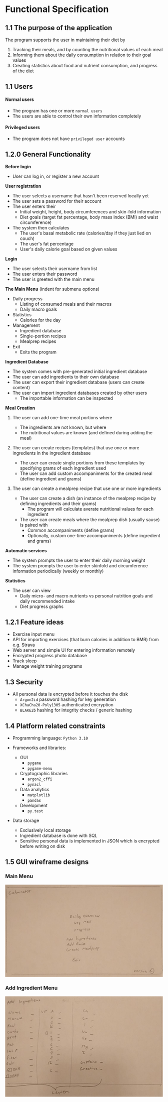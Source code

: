 Functional Specification
===

## 1.1 The purpose of the application

The program supports the user in maintaining their diet by
  1. Tracking their meals, and by counting the nutritional values of each meal
  2. Informing them about the daily consumption in relation to their goal values
  3. Creating statistics about food and nutrient consumption, and progress of the diet


## 1.1 Users

#### Normal users
  * The program has one or more `normal users`
  * The users are able to control their own information completely

#### Privileged users
  * The program does not have `privileged user` accounts


## 1.2.0 General Functionality

**Before login**
  * User can log in, or register a new account


**User registration**
  * The user selects a username that hasn't been reserved locally yet
  * The user sets a password for their account
  * The user enters their 
    * Initial weight, height, body circumferences and skin-fold information
    * Diet goals (target fat percentage, body mass index (BMI) and waist circumference)
  * The system then calculates
    * The user's basal metabolic rate (calories/day if they just lied on couch)
    * The user's fat percentage
    * User's daily calorie goal based on given values


**Login**
  * The user selects their username from list
  * The user enters their password
  * The user is greeted with the main menu


**The Main Menu** (indent for submenu options)
  * Daily progress
    * Listing of consumed meals and their macros
    * Daily macro goals
  * Statistics
    * Calories for the day
  * Management
    * Ingredient database
    * Single-portion recipes
    * Mealprep recipes
  * Exit
    * Exits the program


**Ingredient Database**
  * The system comes with pre-generated initial ingredient database
  * The user can add ingredients to their own database
  * The user can export their ingredient database (users can create content)
  * The user can import ingredient databases created by other users
    * The importable information can be inspected


**Meal Creation**

1. The user can add one-time meal portions where 
   * The ingredients are not known, but where
    * The nutritional values are known (and defined during adding the meal)


2. The user can create recipes (templates) that use one or more ingredients in the ingredient database
   * The user can create single portions from these templates by specifying grams of each ingredient used
   * The user can add custom accompaniments for the created meal (define ingredient and grams)


3. The user can create a mealprep recipe that use one or more ingredients
   * The user can create a dish (an instance of the mealprep recipe by defining ingredients and their grams)
       * The program will calculate averate nutritional values for each ingredient
   * The user can create meals where the mealprep dish (usually sause) is paired with 
       * Common accompaniments (define grams)
       * Optionally, custom one-time accompaniments (define ingredient and grams)


**Automatic services**
  * The system prompts the user to enter their daily morning weight
  * The system prompts the user to enter skinfold and circumference information periodically (weekly or monthly)


**Statistics**
  * The user can view
    * Daily micro- and macro nutrients vs personal nutrition goals and daily recommended intake
    * Diet progress graphs


## 1.2.1 Feature ideas

* Exercise input menu
* API for importing exercises (that burn calories in addition to BMR) from e.g. Strava
* Web server and simple UI for entering information remotely
* Encrypted progress photo database
* Track sleep
* Manage weight training programs


## 1.3 Security

* All personal data is encrypted before it touches the disk
  * `Argon2id` password hashing for key generation
  * `XChaCha20-Poly1305` authenticated encryption
  * `BLAKE2b` hashing for integrity checks / generic hashing


## 1.4 Platform related constraints

* Programming language: `Python 3.10`
* Frameworks and libraries:
  * GUI
    * `pygame`
    * `pygame-menu`
  * Cryptographic libraries
    * `argon2_cffi`
    * `pynacl`
  * Data analytics
    * `matplotlib`
    * `pandas`
  * Development
    * `py.test`

* Data storage
  * Exclusively local storage
  * Ingredient database is done with SQL
  * Sensitive personal data is implemented in JSON which is encrypted before writing on disk


## 1.5 GUI wireframe designs

### Main Menu
![](https://raw.githubusercontent.com/MarkusOttela/ot-harjoitustyo/master/Documentation/Attatchments/00%20-%20Main%20Menu.png)

### Add Ingredient Menu
![](https://raw.githubusercontent.com/MarkusOttela/ot-harjoitustyo/master/Documentation/Attatchments/01%20-%20Add%20Ingredient%20Menu.png)
